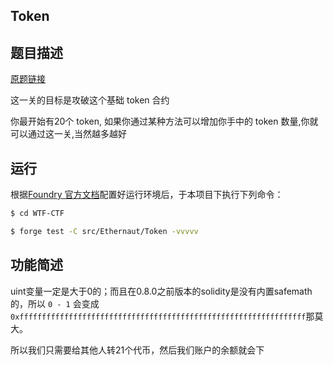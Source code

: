 ## Token

## 题目描述

[原题链接](https://ethernaut.openzeppelin.com/level/0x478f3476358Eb166Cb7adE4666d04fbdDB56C407)

这一关的目标是攻破这个基础 token 合约

你最开始有20个 token, 如果你通过某种方法可以增加你手中的 token 数量,你就可以通过这一关,当然越多越好

## 运行

根据[Foundry 官方文档](https://getfoundry.sh/)配置好运行环境后，于本项目下执行下列命令：

```sh
$ cd WTF-CTF

$ forge test -C src/Ethernaut/Token -vvvvv
```

## 功能简述

uint变量一定是大于0的；而且在0.8.0之前版本的solidity是没有内置safemath的，所以 `0 - 1` 会变成 `0xffffffffffffffffffffffffffffffffffffffffffffffffffffffffffffffff`那莫大。

所以我们只需要给其他人转21个代币，然后我们账户的余额就会下